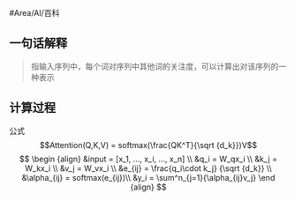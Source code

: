 #Area/AI/百科 

## 一句话解释

> 指输入序列中，每个词对序列中其他词的关注度，可以计算出对该序列的一种表示

## 计算过程

公式$$Attention(Q,K,V) = softmax(\frac{QK^T}{\sqrt {d_k}})V$$
$$
\begin {align}
&input = [x_1, ..., x_i, ..., x_n] \\
&q_i = W_qx_i \\
&k_j = W_kx_i \\
&v_j = W_vx_i \\
&e_{ij} = \frac{q_i\cdot k_j} {\sqrt {d_k}} \\
&\alpha_{ij} = softmax(e_{ij})\\
&y_i = \sum^n_{j=1}{\alpha_{ij}v_j}
\end {align}
$$